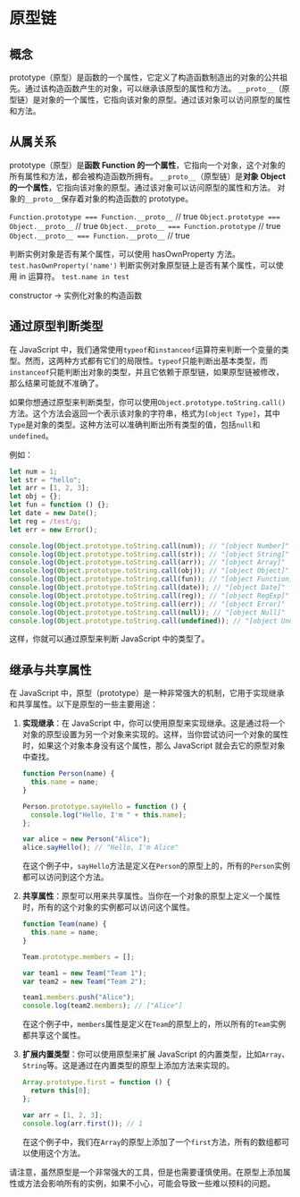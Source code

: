 # 原型链

## 概念

prototype（原型）是函数的一个属性，它定义了构造函数制造出的对象的公共祖先。通过该构造函数产生的对象，可以继承该原型的属性和方法。
`__proto__`（原型链）是对象的一个属性，它指向该对象的原型。通过该对象可以访问原型的属性和方法。

## 从属关系

prototype（原型）是**函数 Function 的一个属性**，它指向一个对象，这个对象的所有属性和方法，都会被构造函数所拥有。
`__proto__`（原型链）是**对象 Object 的一个属性**，它指向该对象的原型。通过该对象可以访问原型的属性和方法。
对象的`__proto__`保存着对象的构造函数的 prototype。

`Function.prototype === Function.__proto__` // true
`Object.prototype === Object.__proto__` // true
`Object.__proto__ === Function.prototype` // true
`Object.__proto__ === Function.__proto__` // true

判断实例对象是否有某个属性，可以使用 hasOwnProperty 方法。 `test.hasOwnProperty('name')`
判断实例对象原型链上是否有某个属性，可以使用 in 运算符。 `test.name in test`

constructor -> 实例化对象的构造函数

## 通过原型判断类型

在 JavaScript 中，我们通常使用`typeof`和`instanceof`运算符来判断一个变量的类型。然而，这两种方式都有它们的局限性。`typeof`只能判断出基本类型，而`instanceof`只能判断出对象的类型，并且它依赖于原型链，如果原型链被修改，那么结果可能就不准确了。

如果你想通过原型来判断类型，你可以使用`Object.prototype.toString.call()`方法。这个方法会返回一个表示该对象的字符串，格式为`[object Type]`，其中`Type`是对象的类型。这种方法可以准确判断出所有类型的值，包括`null`和`undefined`。

例如：

```javascript
let num = 1;
let str = "hello";
let arr = [1, 2, 3];
let obj = {};
let fun = function () {};
let date = new Date();
let reg = /test/g;
let err = new Error();

console.log(Object.prototype.toString.call(num)); // "[object Number]"
console.log(Object.prototype.toString.call(str)); // "[object String]"
console.log(Object.prototype.toString.call(arr)); // "[object Array]"
console.log(Object.prototype.toString.call(obj)); // "[object Object]"
console.log(Object.prototype.toString.call(fun)); // "[object Function]"
console.log(Object.prototype.toString.call(date)); // "[object Date]"
console.log(Object.prototype.toString.call(reg)); // "[object RegExp]"
console.log(Object.prototype.toString.call(err)); // "[object Error]"
console.log(Object.prototype.toString.call(null)); // "[object Null]"
console.log(Object.prototype.toString.call(undefined)); // "[object Undefined]"
```

这样，你就可以通过原型来判断 JavaScript 中的类型了。

## 继承与共享属性

在 JavaScript 中，原型（prototype）是一种非常强大的机制，它用于实现继承和共享属性。以下是原型的一些主要用途：

1. **实现继承**：在 JavaScript 中，你可以使用原型来实现继承。这是通过将一个对象的原型设置为另一个对象来实现的。这样，当你尝试访问一个对象的属性时，如果这个对象本身没有这个属性，那么 JavaScript 就会去它的原型对象中查找。

   ```javascript
   function Person(name) {
     this.name = name;
   }

   Person.prototype.sayHello = function () {
     console.log("Hello, I'm " + this.name);
   };

   var alice = new Person("Alice");
   alice.sayHello(); // "Hello, I'm Alice"
   ```

   在这个例子中，`sayHello`方法是定义在`Person`的原型上的，所有的`Person`实例都可以访问到这个方法。

2. **共享属性**：原型可以用来共享属性。当你在一个对象的原型上定义一个属性时，所有的这个对象的实例都可以访问这个属性。

   ```javascript
   function Team(name) {
     this.name = name;
   }

   Team.prototype.members = [];

   var team1 = new Team("Team 1");
   var team2 = new Team("Team 2");

   team1.members.push("Alice");
   console.log(team2.members); // ["Alice"]
   ```

   在这个例子中，`members`属性是定义在`Team`的原型上的，所以所有的`Team`实例都共享这个属性。

3. **扩展内置类型**：你可以使用原型来扩展 JavaScript 的内置类型，比如`Array`、`String`等。这是通过在内置类型的原型上添加方法来实现的。

   ```javascript
   Array.prototype.first = function () {
     return this[0];
   };

   var arr = [1, 2, 3];
   console.log(arr.first()); // 1
   ```

   在这个例子中，我们在`Array`的原型上添加了一个`first`方法，所有的数组都可以使用这个方法。

请注意，虽然原型是一个非常强大的工具，但是也需要谨慎使用。在原型上添加属性或方法会影响所有的实例，如果不小心，可能会导致一些难以预料的问题。
